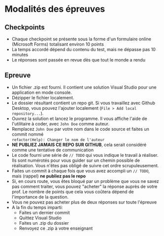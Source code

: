 # Modalités des épreuves

## Checkpoints

- Chaque checkpoint se présente sous la forme d'un formulaire online (Microsoft Forms) totalisant environ 10 points
- La temps accordé dépend du contenu du test, mais ne dépasse pas 10 minutes
- Le réponses sont passée en revue dès que tout le monde a rendu

## Epreuve

- Un fichier .zip est fourni. Il contient une solution Visual Studio pour une application en mode console.
- Dézipper le fichier localement.
- Le dossier résultant contient un repo git. Si vous travaillez avec Github Desktop, vous pouvez l'ajouter localement (`File > Add local repository...`).
- Ouvrez la solution et lancez le programme. Il vous affiche l'aide de l'utilitaire à coder, avec `John Doe` comme auteur.
- Remplacez `John Doe` par votre nom dans le code source et faites un commit nommé  
   `refactor(Help): Changer le nom de l'auteur`
- **NE PUBLIEZ JAMAIS CE REPO SUR GITHUB**, cela serait considéré comme une tentative de communication
- Le code fourni une série de `// TODO` qui vous indique le travail à réaliser. Ils sont numérotés pour vous guider sur un chemin possible de réalisation. Vous n'êtes pas obligé de suivre cet ordre scrupuleusement.
- Faites un commit à chaque fois que vous avez accompli un `// TODO`, mais (rappel) **ne publiez pas le repo**
- Si, en cours route, vous êtes bloqué par un problème que vous ne savez pas comment traiter, vous pouvez "acheter" la réponse auprès de votre prof. Le nombre de points que cela vous coûtera dépend de l'importance de la question.
- Vous ne pouvez pas acheter plus de deux réponses sur toute l'épreuve
- A la fin du temps imparti:
  - Faites un dernier commit
  - Quittez Visual Studio
  - Faites un .zip du dossier
  - Renvoyez ce .zip à votre enseignant
